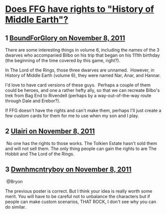# [Does FFG have rights to &quot;History of Middle Earth&quot;?](https://community.fantasyflightgames.com/topic/55988-does-ffg-have-rights-to-history-of-middle-earth/)

## 1 [BoundForGlory on November 8, 2011](https://community.fantasyflightgames.com/topic/55988-does-ffg-have-rights-to-history-of-middle-earth/?do=findComment&comment=553312)

There are some interesting things in volume 6, including the names of the 3 dwarves who accompanied Bilbo on his trip that began on his 111th birthday (the beginning of the time covered by this game, right?).

In The Lord of the Rings, those three dwarves are unnamed.  However, in History of Middle Earth (volume 6), they were named Nar, Anar, and Hannar.

I'd love to have card versions of these guys.  Perhaps a couple of them could be heroes, and one a rather hefty ally, so that we can recreate Bilbo's trek from Bag End to Rivendell (perhaps by a way-out-of-the-way route through Dale and Erebor?).

If FFG doesn't have the rights and can't make them, perhaps I'll just create a few custom cards for them for me to use when my son and I play.

## 2 [Ulairi on November 8, 2011](https://community.fantasyflightgames.com/topic/55988-does-ffg-have-rights-to-history-of-middle-earth/?do=findComment&comment=553433)

 No one has the rights to those works. The Tolkien Estate hasn't sold them and will not sell them. The only thing people can gain the rights to are The Hobbit and The Lord of the Rings. 

## 3 [Dwnhmcntryboy on November 8, 2011](https://community.fantasyflightgames.com/topic/55988-does-ffg-have-rights-to-history-of-middle-earth/?do=findComment&comment=553492)

 @Bryon

The previous poster is correct. But I think your idea is really worth some merit. You will have to be careful not to unbalance the characters but if people can make custom scenarios, THAT ROCK, I don't see why you can do similar.

